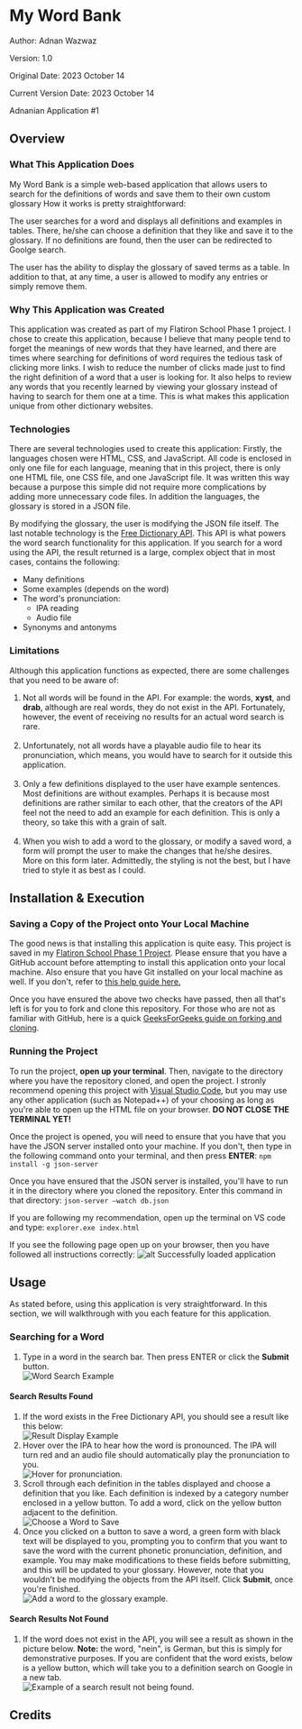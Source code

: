 # My Word Bank
Author: Adnan Wazwaz

Version: 1.0

Original Date: 2023 October 14

Current Version Date: 2023 October 14

Adnanian Application #1

## Overview

### What This Application Does

My Word Bank is a simple web-based application that allows users to search for the definitions of words and save them to their own custom glossary How it works is pretty straightforward: 

The user searches for a word and displays all definitions and examples in tables. There, he/she can choose a definition that they like and save it to the glossary. If no definitions are found, then the user can be redirected to Goolge search.

The user has the ability to display the glossary of saved terms as a table. In addition to that, at any time, a user is allowed to modify any entries or simply remove them.

### Why This Application was Created

This application was created as part of my Flatiron School Phase 1 project. I chose to create this application, because I believe that many people tend to forget the meanings of new words that they have learned, and there are times where searching for definitions of word requires the tedious task of clicking more links. I wish to reduce the number of clicks made just to find the right definition of a word that a user is looking for. It also helps to review any words that you recently learned by viewing your glossary instead of having to search for them one at a time. This is what makes this application unique from other dictionary websites.

### Technologies

There are several technologies used to create this application: Firstly, the languages chosen were HTML, CSS, and JavaScript. All code is enclosed in only one file for each language, meaning that in this project, there is only one HTML file, one CSS file, and one JavaScript file. It was written this way because a purpose this simple did not require more complications by adding more unnecessary code files. In addition the languages, the glossary is stored in a JSON file. 

By modifying the glossary, the user is modifying the JSON file itself. The last notable technology is the <a href="https://dictionaryapi.dev/" target="_blank">Free Dictionary API</a>. This API is what powers the word search functionality for this application. If you search for a word using the API, the result returned is a large, complex object that in most cases, contains the following:

<ul>
    <li>Many definitions</li>
    <li>Some examples (depends on the word)</li>
    <li>The word's pronunciation:
        <ul>
            <li>IPA reading</li>
            <li>Audio file</li>
        </ul>
    </li>
    <li>Synonyms and antonyms</li>
</ul>

### Limitations
Although this application functions as expected, there are some challenges that you need to be aware of:

<ol>
    <li>Not all words will be found in the API. For example: the words, <strong>xyst</strong>, and <strong>drab</strong>, although are real words, they do not exist in the API. Fortunately, however, the event of receiving no results for an actual word search is rare.</li><br/>
    <li>Unfortunately, not all words have a playable audio file to hear its pronunciation, which means, you would have to search for it outside this application.</li><br/>
    <li>Only a few definitions displayed to the user have example sentences. Most definitions are without examples. Perhaps it is because most definitions are rather similar to each other, that the creators of the API feel not the need to add an example for each definition. This is only a theory, so take this with a grain of salt.</li><br/>
    <li>When you wish to add a word to the glossary, or modify a saved word, a form will prompt the user to make the changes that he/she desires. More on this form later. Admittedly, the styling is not the best, but I have tried to style it as best as I could.</li>
</ol>

## Installation & Execution

### Saving a Copy of the Project onto Your Local Machine

The good news is that installing this application is quite easy. This project is saved in my <a href="https://github.com/adnanian/atw-flatiron-phase-1-project" target="_blank">Flatiron School Phase 1 Project</a>. Please ensure that you have a GitHub account before attempting to install this application onto your local machine. Also ensure that you have Git installed on your local machine as well. If you don't, refer to <a href="https://github.com/git-guides/install-git" target="_blank">this help guide here.</a>

Once you have ensured the above two checks have passed, then all that's left is for you to fork and clone this repository. For those who are not as familiar with GitHub, here is a quick <a href="https://www.geeksforgeeks.org/difference-between-fork-and-clone-in-github/" target="_blank">GeeksForGeeks guide on forking and cloning</a>.

### Running the Project

To run the project, <b>open up your terminal</b>. Then, navigate to the directory where you have the repository cloned, and open the project. I stronly recommend opening this project with <a href="https://code.visualstudio.com/download" target="_blank">Visual Studio Code</a>, but you may use any other application (such as Notepad++) of your choosing as long as you're able to open up the HTML file on your browser. <b>DO NOT CLOSE THE TERMINAL YET!</b>

Once the project is opened, you will need to ensure that you have that you have the JSON server installed onto your machine. If you don't, then type in the following command onto your terminal, and then press <strong>ENTER</strong>: <code>npm install -g json-server</code>

Once you have ensured that the JSON server is installed, you'll have to run it in the directory where you cloned the repository. Enter this command in that directory: <code>json-server –watch db.json</code>

If you are following my recommendation, open up the terminal on VS code and type: <code>explorer.exe index.html</code>

If you see the following page open up on your browser, then you have followed all instructions correctly:
![alt Successfully loaded application](./images/My%20Word%20Bank%20-%20Successfully%20Launched.png)

## Usage

As stated before, using this application is very straightforward. In this section, we will walkthrough with you each feature for this application.

### Searching for a Word
<ol>
    <li>Type in a word in the search bar. Then press ENTER or click the <strong>Submit</strong> button.<br/><img src="./images/Word Search Example.png" alt="Word Search Example"/></li>
</ol>

#### Search Results Found
<ol>
    <li>If the word exists in the Free Dictionary API, you should see a result like this below:<br/><img src="./images/Result Display Example.png" alt="Result Display Example"/></li>
    <li>Hover over the IPA to hear how the word is pronounced. The IPA will turn red and an audio file should automatically play the pronunciation to you.<br/><img src="./images/Hover for Pronunciation.png" alt="Hover for pronunciation."/></li>
    <li>Scroll through each definition in the tables displayed and choose a definition that you like. Each definition is indexed by a category number enclosed in a yellow button. To add a word, click on the yellow button adjacent to the definition.<br/><img src="./images/Choose a Word to Save.png" alt="Choose a Word to Save"/></li>
    <li>Once you clicked on a button to save a word, a green form with black text will be displayed to you, prompting you to confirm that you want to save the word with the current phonetic pronunciation, definition, and example. You may make modifications to these fields before submitting, and this will be updated to your glossary. However, note that you wouldn't be modifying the objects from the API itself. Click <strong>Submit</strong>, once you're finished.<br/><img src="./images/Glossary Form.png" alt="Add a word to the glossary example."/></li>
</ol>

#### Search Results Not Found
<ol>
    <li>If the word does not exist in the API, you will see a result as shown in the picture below. <b>Note:</b> the word, "nein", is German, but this is simply for demonstrative purposes. If you are confident that the word exists, below is a yellow button, which will take you to a definition search on Google in a new tab.<br/><img src="./images/No Result Display Example.png" alt="Example of a search result not being found."/></li>
</ol>

## Credits

##